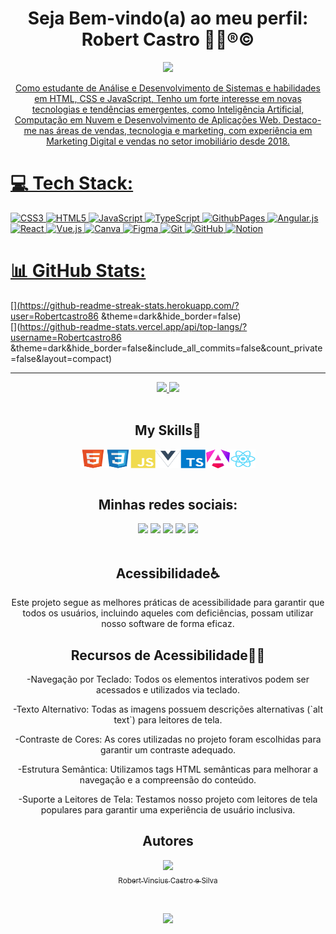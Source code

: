 <h1 align="center">Seja Bem-vindo(a) ao meu perfil: Robert Castro 👨‍💻®️©️</h1>

<div align="center">
  <a href="https://github.com/RobertCastro86">
    <img height="180em" src="https://github.com/user-attachments/assets/cc5b09c4-2c86-4a98-b641-6b11c72626eb"/>
</div>

<div align="center">
    <p align="center" justify-contet: center>Como estudante de Análise e Desenvolvimento de Sistemas e habilidades em HTML, CSS e JavaScript, Tenho um forte interesse em novas tecnologias e tendências emergentes, como Inteligência Artificial, Computação em Nuvem e Desenvolvimento de Aplicações Web. Destaco-me nas áreas de vendas, tecnologia e marketing, com experiência em Marketing Digital e vendas no setor imobiliário desde 2018.</p>
</div>


# 💻 Tech Stack:
![CSS3](https://img.shields.io/badge/css3-%231572B6.svg?style=for-the-badge&logo=css3&logoColor=white) ![HTML5](https://img.shields.io/badge/html5-%23E34F26.svg?style=for-the-badge&logo=html5&logoColor=white) ![JavaScript](https://img.shields.io/badge/javascript-%23323330.svg?style=for-the-badge&logo=javascript&logoColor=%23F7DF1E) ![TypeScript](https://img.shields.io/badge/typescript-%23007ACC.svg?style=for-the-badge&logo=typescript&logoColor=white) ![GithubPages](https://img.shields.io/badge/github%20pages-121013?style=for-the-badge&logo=github&logoColor=white) ![Angular.js](https://img.shields.io/badge/angular.js-%23E23237.svg?style=for-the-badge&logo=angularjs&logoColor=white) ![React](https://img.shields.io/badge/react-%2320232a.svg?style=for-the-badge&logo=react&logoColor=%2361DAFB) ![Vue.js](https://img.shields.io/badge/vue.js-%2335495e.svg?style=for-the-badge&logo=vuedotjs&logoColor=%234FC08D) ![Canva](https://img.shields.io/badge/Canva-%2300C4CC.svg?style=for-the-badge&logo=Canva&logoColor=white) ![Figma](https://img.shields.io/badge/figma-%23F24E1E.svg?style=for-the-badge&logo=figma&logoColor=white) ![Git](https://img.shields.io/badge/git-%23F05033.svg?style=for-the-badge&logo=git&logoColor=white) ![GitHub](https://img.shields.io/badge/github-%23121011.svg?style=for-the-badge&logo=github&logoColor=white) ![Notion](https://img.shields.io/badge/Notion-%23000000.svg?style=for-the-badge&logo=notion&logoColor=white)
# 📊 GitHub Stats:
[](https://github-readme-streak-stats.herokuapp.com/?user=Robertcastro86 &theme=dark&hide_border=false)<br/>
[](https://github-readme-stats.vercel.app/api/top-langs/?username=Robertcastro86 &theme=dark&hide_border=false&include_all_commits=false&count_private=false&layout=compact)

---
<div align="center">
    <a href="https://visitcount.itsvg.in/api?id=Robertcastro86 &icon=0&color=0 https://visitcount.itsvg.in">
    </a>
</div>

<!-- Proudly created with GPRM ( https://gprm.itsvg.in ) -->
<div align="center">
  <a href="https://github.com/RobertCastro86">
    <img height="180em" src="https://github-readme-stats.vercel.app/api?username=RobertCastro86&show_icons=true&theme=tokyonight&include_all_commits=true&count_private=true"/>
    <img height="180em" src="https://github-readme-stats.vercel.app/api/top-langs/?username=RobertCastro&layout=compact&langs_count=6&theme=tokyonight"/>
  </a>
</div>

<br>

<h2 align="center">My Skills🚀</h2>

<div align="center" style="display: flex; justify-content: center; flex-wrap: wrap;"><br>
  <img align="center" alt="HTML" height="30" width="40" src="https://raw.githubusercontent.com/devicons/devicon/master/icons/html5/html5-original.svg">
  <img align="center" alt="CSS" height="30" width="40" src="https://raw.githubusercontent.com/devicons/devicon/master/icons/css3/css3-original.svg">
  <img align="center" alt="Js" height="30" width="40" src="https://raw.githubusercontent.com/devicons/devicon/master/icons/javascript/javascript-plain.svg">
  <img align="center" alt="VueJs" height="30" width="40" src="https://raw.githubusercontent.com/devicons/devicon/master/icons/vuejs/vuejs-plain.svg">
  <img align="center" alt="Typescript" height="30" width="40" src="https://raw.githubusercontent.com/devicons/devicon/master/icons/typescript/typescript-plain.svg">
  <img align="center" alt="Angular" height="30" width="40" src="https://raw.githubusercontent.com/devicons/devicon/master/icons/angular/angular-original.svg">
  <img align="center" alt="Reactjs" height="30" width="40" src="https://raw.githubusercontent.com/devicons/devicon/master/icons/react/react-original.svg">
</div>

<br>

<h2 align="center">Minhas redes sociais:</h2>

<div align="center">
  <a href="https://www.youtube.com/channel/UC9mGYjljmKK98UAIOu3K6tQ" target="_blank"><img src="https://img.shields.io/badge/YouTube-FF0000?style=for-the-badge&logo=youtube&logoColor=white" target="_blank"></a>
  <a href="https://www.instagram.com/robertviniciuscastro?igsh=MTQ2bjZ1cWh0Zzk2ZA==" target="_blank"><img src="https://img.shields.io/badge/-Instagram-%23E4405F?style=for-the-badge&logo=instagram&logoColor=white" target="_blank"></a>
  <a href="https://discord.com/invite/ueH9d6Mu" target="_blank"><img src="https://img.shields.io/badge/Discord-7289DA?style=for-the-badge&logo=discord&logoColor=white" target="_blank"></a> 
  <a href=""><img src="https://img.shields.io/badge/-Gmail-%23333?style=for-the-badge&logo=gmail&logoColor=white" target="_blank"></a>
  <a href="https://www.linkedin.com/in/robert-castro-606352108/" target="_blank"><img src="https://img.shields.io/badge/-LinkedIn-%230077B5?style=for-the-badge&logo=linkedin&logoColor=white" target="_blank"></a>
</div>

<br>

<h2 align="center">Acessibilidade♿</h2>

<p align="center">Este projeto segue as melhores práticas de acessibilidade para garantir que todos os usuários, incluindo aqueles com deficiências, possam utilizar nosso software de forma eficaz.<p/>

<h2 align="center">Recursos de Acessibilidade🧏‍♀️</h2>

<p align="center">-Navegação por Teclado: Todos os elementos interativos podem ser acessados e utilizados via teclado.<p/>

<p align="center">-Texto Alternativo: Todas as imagens possuem descrições alternativas (`alt text`) para leitores de tela.<p/>

<p align="center">-Contraste de Cores: As cores utilizadas no projeto foram escolhidas para garantir um contraste adequado.<p/>

<p align="center">-Estrutura Semântica: Utilizamos tags HTML semânticas para melhorar a navegação e a compreensão do conteúdo.<p/>

<p align="center">-Suporte a Leitores de Tela: Testamos nosso projeto com leitores de tela populares para garantir uma experiência de usuário inclusiva.<p/>


<h2 align="center">Autores</h2>

<p align="center">
  <a href="https://github.com/RobertCastro86">
    <img loading="lazy" src="https://github.com/user-attachments/assets/35f4b1f8-7dfd-41d8-ac85-cc386f882aca" width="115"><br>
    <sub>Robert Vincius Castro e Silva</sub>
  </a>
</p>



<br>

<p align="center">
<img loading="lazy" src="http://img.shields.io/static/v1?label=STATUS&message=EM%20DESENVOLVIMENTO&color=GREEN&style=for-the-badge"/>
</p>
